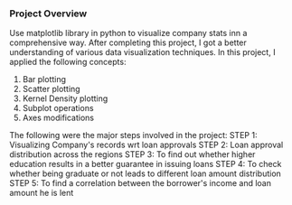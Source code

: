 ### Project Overview
Use matplotlib library in python to visualize company stats inn a comprehensive way. 
After completing this project, I got a better understanding of various data visualization techniques. In this project, I applied the following concepts:
1. Bar plotting
2. Scatter plotting
3. Kernel Density plotting
4. Subplot operations
5. Axes modifications

The following were the major steps involved in the project:
STEP 1: Visualizing Company's records wrt loan approvals
STEP 2: Loan approval distribution across the regions
STEP 3: To find out whether higher education results in a better guarantee in issuing loans
STEP 4: To check whether being graduate or not leads to different loan amount distribution
STEP 5: To find a correlation between the borrower's income and loan amount he is lent
